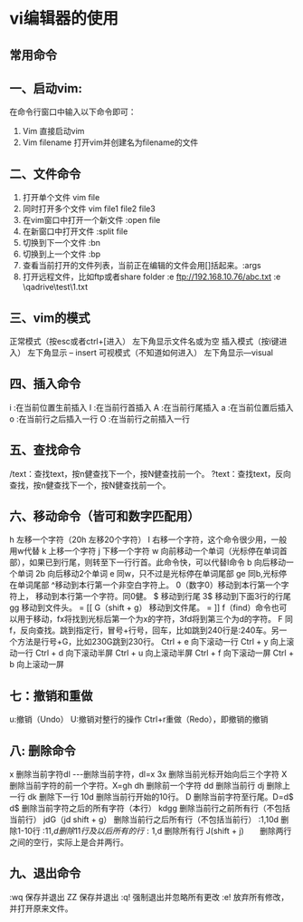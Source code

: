 <!--
 * @Author: yuzihan yuzihanyuzihan@163.com
 * @Date: 2022-05-19 21:12:24
 * @LastEditors: yuzihan yuzihanyuzihan@163.com
 * @LastEditTime: 2022-05-19 22:13:12
 * @FilePath: /fe_interview/服务器/vi使用.md
 * @Description: 这是默认设置,请设置`customMade`, 打开koroFileHeader查看配置 进行设置: https://github.com/OBKoro1/koro1FileHeader/wiki/%E9%85%8D%E7%BD%AE
-->
# vi编辑器的使用
## 常用命令
## 一、启动vim:
在命令行窗口中输入以下命令即可：
1. Vim 直接启动vim
2. Vim filename 打开vim并创建名为filename的文件
## 二、文件命令
1. 打开单个文件 vim file
2. 同时打开多个文件 vim file1 file2 file3
3. 在vim窗口中打开一个新文件 :open file
4. 在新窗口中打开文件 :split file
5. 切换到下一个文件 :bn
6. 切换到上一个文件 :bp
7. 查看当前打开的文件列表，当前正在编辑的文件会用[]括起来。:args
8. 打开远程文件，比如ftp或者share folder
    :e ftp://192.168.10.76/abc.txt
    :e \\qadrive\test\1.txt
## 三、vim的模式
正常模式（按esc或者ctrl+[进入） 左下角显示文件名或为空
插入模式（按i键进入） 左下角显示 – insert
可视模式（不知道如何进入） 左下角显示—visual
## 四、插入命令
i :在当前位置生前插入
I :在当前行首插入
A :在当前行尾插入
a :在当前位置后插入
o :在当前行之后插入一行
O :在当前行之前插入一行
## 五、查找命令
 /text：查找text，按n健查找下一个，按N健查找前一个。
?text：查找text，反向查找，按n健查找下一个，按N健查找前一个。
## 六、移动命令（皆可和数字匹配用）
h 左移一个字符（20h 左移20个字符）
l 右移一个字符，这个命令很少用，一般用w代替
k 上移一个字符
j 下移一个字符
w 向前移动一个单词（光标停在单词首部），如果已到行尾，则转至下一行行首。此命令快，可以代替l命令
b 向后移动一个单词  2b 向后移动2个单词
e 同w，只不过是光标停在单词尾部
ge 同b,光标停在单词尾部
^移动到本行第一个非空白字符上。
0（数字0）移动到本行第一个字符上，
<HOME> 移动到本行第一个字符。同0健。
$ 移动到行尾 3$ 移动到下面3行的行尾
gg 移动到文件头。 = [[
G（shift + g） 移动到文件尾。 = ]]
f（find）命令也可以用于移动，fx将找到光标后第一个为x的字符，3fd将到第三个为d的字符。
F 同f，反向查找。跳到指定行，冒号+行号，回车，比如跳到240行是:240车。另一个方法是行号+G，比如230G跳到230行。
Ctrl + e 向下滚动一行
Ctrl + y 向上滚动一行
Ctrl + d 向下滚动半屏
Ctrl + u 向上滚动半屏
Ctrl + f 向下滚动一屏
Ctrl + b 向上滚动一屏
## 七：撤销和重做
u:撤销（Undo）
U:撤销对整行的操作
Ctrl+r重做（Redo），即撤销的撤销
## 八: 删除命令
x 删除当前字符dl ---删除当前字符，dl=x
3x 删除当前光标开始向后三个字符
X 删除当前字符的前一个字符。X=gh
dh 删除前一个字符
dd 删除当前行
dj 删除上一行
dk 删除下一行
10d 删除当前行开始的10行。
D 删除当前字符至行尾。D=d$
d$ 删除当前字符之后的所有字符（本行）
kdgg 删除当前行之前所有行（不包括当前行）
jdG（jd shift + g）   删除当前行之后所有行（不包括当前行）
:1,10d 删除1-10行
:11,$d 删除11行及以后所有的行
:1,$d 删除所有行
J(shift + j)　　删除两行之间的空行，实际上是合并两行。
## 九、退出命令
:wq 保存并退出
ZZ 保存并退出
:q! 强制退出并忽略所有更改
:e! 放弃所有修改，并打开原来文件。
